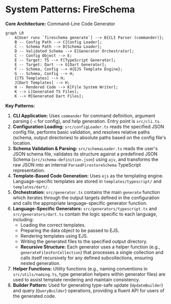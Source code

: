 # System Patterns: FireSchema

**Core Architecture:** Command-Line Code Generator

```mermaid
graph LR
    A[User runs `fireschema generate`] --> B{CLI Parser (commander)};
    B -- Config Path --> C[Config Loader];
    C -- Schema Path --> D[Schema Loader];
    D -- Validated Schema --> E[Generator Orchestrator];
    C -- Config Object --> E;
    E -- Target: TS --> F[TypeScript Generator];
    E -- Target: Dart --> G[Dart Generator];
    F -- Schema, Config --> H{EJS Template Engine};
    G -- Schema, Config --> H;
    I[TS Templates] --> H;
    J[Dart Templates] --> H;
    H -- Rendered Code --> K[File System Writer];
    K --> L[Generated TS Files];
    K --> M[Generated Dart Files];
```

**Key Patterns:**

1. **CLI Application:** Uses `commander` for command definition, argument
   parsing (`-c` for config), and help generation. Entry point is `src/cli.ts`.
2. **Configuration Loading:** `src/configLoader.ts` reads the specified JSON
   config file, performs basic validation, and resolves relative paths (schema,
   output directories) to absolute paths based on the config file's location.
3. **Schema Validation & Parsing:** `src/schemaLoader.ts` reads the user's JSON
   schema file, validates its structure against a predefined JSON Schema
   (`src/schema-definition.json`) using `ajv`, and transforms the raw JSON into
   an internal `ParsedFirestoreSchema` TypeScript representation.
4. **Template-Based Code Generation:** Uses `ejs` as the templating engine.
   Language-specific templates are stored in `templates/typescript/` and
   `templates/dart/`.
5. **Orchestration:** `src/generator.ts` contains the main `generate` function
   which iterates through the output targets defined in the configuration and
   calls the appropriate language-specific generator function.
6. **Language-Specific Generators:** `src/generators/typescript.ts` and
   `src/generators/dart.ts` contain the logic specific to each language,
   including:
   - Loading the correct templates.
   - Preparing the data object to be passed to EJS.
   - Rendering templates using EJS.
   - Writing the generated files to the specified output directory.
   - **Recursive Structure:** Each generator uses a helper function (e.g.,
     `generateFilesForCollection`) that processes a single collection and calls
     itself recursively for any defined subcollections, ensuring nested
     generation.
7. **Helper Functions:** Utility functions (e.g., naming conventions in
   `src/utils/naming.ts`, type generation helpers within generator files) are
   used to assist template rendering and maintain consistency.
8. **Builder Pattern:** Used for generating type-safe update (`UpdateBuilder`)
   and query (`QueryBuilder`) operations, providing a fluent API for users of
   the generated code.

